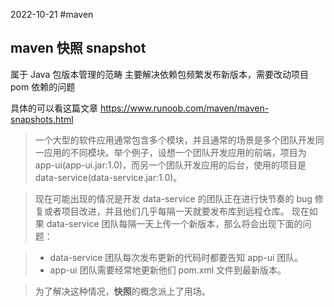 2022-10-21
#maven 

## maven 快照 snapshot

属于 Java 包版本管理的范畴
主要解决依赖包频繁发布新版本，需要改动项目 pom 依赖的问题

具体的可以看这篇文章
https://www.runoob.com/maven/maven-snapshots.html

> 一个大型的软件应用通常包含多个模块，并且通常的场景是多个团队开发同一应用的不同模块。举个例子，设想一个团队开发应用的前端，项目为 app-ui(app-ui.jar:1.0)，而另一个团队开发应用的后台，使用的项目是 data-service(data-service.jar:1.0)。

> 现在可能出现的情况是开发 data-service 的团队正在进行快节奏的 bug 修复或者项目改进，并且他们几乎每隔一天就要发布库到远程仓库。 现在如果 data-service 团队每隔一天上传一个新版本，那么将会出现下面的问题：

> -   data-service 团队每次发布更新的代码时都要告知 app-ui 团队。
> -   app-ui 团队需要经常地更新他们 pom.xml 文件到最新版本。

> 为了解决这种情况，**快照**的概念派上了用场。